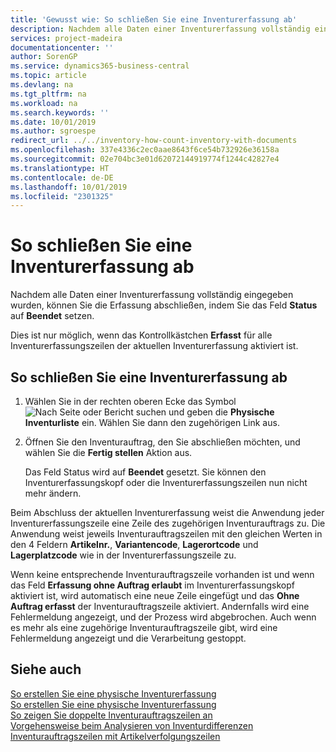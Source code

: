 ```yaml
---
title: 'Gewusst wie: So schließen Sie eine Inventurerfassung ab'
description: Nachdem alle Daten einer Inventurerfassung vollständig eingegeben wurden, können Sie die Erfassung abschließen, indem Sie das Feld Status auf Beendet setzen.
services: project-madeira
documentationcenter: ''
author: SorenGP
ms.service: dynamics365-business-central
ms.topic: article
ms.devlang: na
ms.tgt_pltfrm: na
ms.workload: na
ms.search.keywords: ''
ms.date: 10/01/2019
ms.author: sgroespe
redirect_url: ../../inventory-how-count-inventory-with-documents
ms.openlocfilehash: 337e4336c2ec0aae8643f6ce54b732926e36158a
ms.sourcegitcommit: 02e704bc3e01d62072144919774f1244c42827e4
ms.translationtype: HT
ms.contentlocale: de-DE
ms.lasthandoff: 10/01/2019
ms.locfileid: "2301325"
---
```

# <a name="finish-a-physical-inventory-recording"></a>So schließen Sie eine Inventurerfassung ab
Nachdem alle Daten einer Inventurerfassung vollständig eingegeben wurden, können Sie die Erfassung abschließen, indem Sie das Feld **Status** auf **Beendet** setzen.  

Dies ist nur möglich, wenn das Kontrollkästchen **Erfasst** für alle Inventurerfassungszeilen der aktuellen Inventurerfassung aktiviert ist.  

## <a name="to-finish-a-physical-inventory-recording"></a>So schließen Sie eine Inventurerfassung ab  

1.  Wählen Sie in der rechten oberen Ecke das Symbol ![Nach Seite oder Bericht suchen](../../media/ui-search/search_small.png "Nach Seite oder Bericht suchen") und geben die **Physische Inventurliste** ein. Wählen Sie dann den zugehörigen Link aus.  
2.  Öffnen Sie den Inventurauftrag, den Sie abschließen möchten, und wählen Sie die **Fertig stellen** Aktion aus.  

    Das Feld Status wird auf **Beendet** gesetzt. Sie können den Inventurerfassungskopf oder die Inventurerfassungszeilen nun nicht mehr ändern.  

Beim Abschluss der aktuellen Inventurerfassung weist die Anwendung jeder Inventurerfassungszeile eine Zeile des zugehörigen Inventurauftrags zu. Die Anwendung weist jeweils Inventurauftragszeilen mit den gleichen Werten in den 4 Feldern  **Artikelnr.**,  **Variantencode**, **Lagerortcode** und **Lagerplatzcode** wie in der Inventurerfassungszeile zu.  

Wenn keine entsprechende Inventurauftragszeile vorhanden ist und wenn das Feld **Erfassung ohne Auftrag erlaubt** im Inventurerfassungskopf aktiviert ist, wird automatisch eine neue Zeile eingefügt und das **Ohne Auftrag erfasst** der Inventurauftragszeile aktiviert. Andernfalls wird eine Fehlermeldung angezeigt, und der Prozess wird abgebrochen. Auch wenn es mehr als eine zugehörige Inventurauftragszeile gibt, wird eine Fehlermeldung angezeigt und die Verarbeitung gestoppt.  

## <a name="see-also"></a>Siehe auch  
 [So erstellen Sie eine physische Inventurerfassung](how-to-create-a-physical-inventory-recording.md)   
 [So erstellen Sie eine physische Inventurerfassung](how-to-create-a-physical-inventory-recording.md)   
 [So zeigen Sie doppelte Inventurauftragszeilen an](how-to-view-duplicate-physical-inventory-order-lines.md)   
 [Vorgehensweise beim Analysieren von Inventurdifferenzen](how-to-analyze-physical-inventory-differences.md)   
 [Inventurauftragszeilen mit Artikelverfolgungszeilen](physical-inventory-order-lines-with-item-tracking-lines.md)
